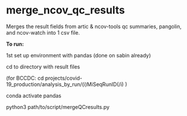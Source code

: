 # merge_ncov_qc_results
Merges the result fields from artic &amp; ncov-tools qc summaries, pangolin, and ncov-watch into 1 csv file. 


<b>To run:</b>

1st set up environment with pandas (done on sabin already)

cd to directory with result files 

(for BCCDC: cd projects/covid-19_production/analysis_by_run/(i)MiSeqRunID(/i) )

conda activate pandas

python3 path/to/script/mergeQCresults.py
